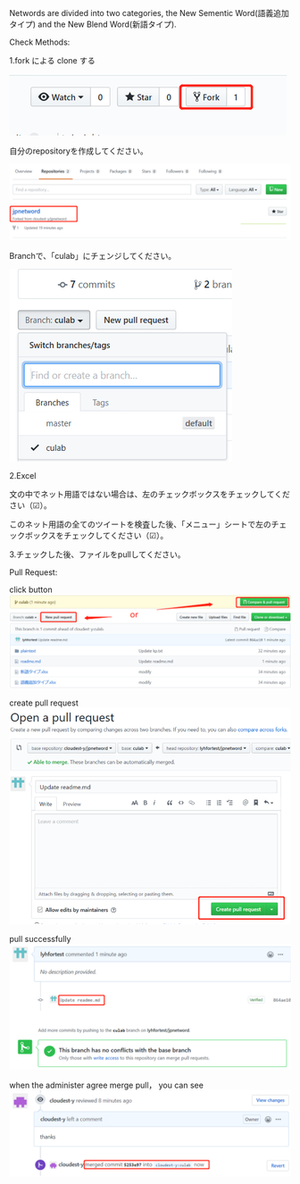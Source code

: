 Networds are divided into two categories, the New Sementic Word(語義追加タイプ) and the New Blend Word(新語タイプ).

Check Methods:

1.fork による clone する

![Image text](https://github.com/cloudest-y/jpnetword/blob/master/img/fork.png)


自分のrepositoryを作成してください。

![Image text](https://github.com/cloudest-y/jpnetword/blob/master/img/forkresult.png)


Branchで、「culab」にチェンジしてください。

![Image text](https://github.com/cloudest-y/jpnetword/blob/master/img/change%20branch.png)


2.Excel

文の中でネット用語ではない場合は、左のチェックボックスをチェックしてください（☑）。

このネット用語の全てのツイートを検査した後、「メニュー」シートで左のチェックボックスをチェックしてください（☑）。


3.チェックした後、ファイルをpullしてください。

Pull Request:

click button
![Image text](https://github.com/cloudest-y/jpnetword/blob/master/img/pull%20request1.png)

create pull request
![Image text](https://github.com/cloudest-y/jpnetword/blob/master/img/pull%20request2.png)

pull successfully
![Image text](https://github.com/cloudest-y/jpnetword/blob/master/img/pull%20request3.png)

when the administer agree merge pull， you can see
![Image text](https://github.com/cloudest-y/jpnetword/blob/master/img/success.png)
